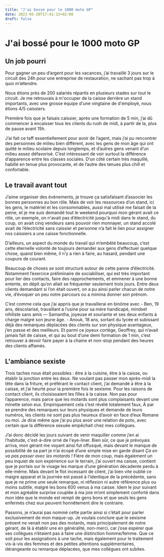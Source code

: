 ```yaml
---
title: "J'ai bossé pour le 1000 moto GP"
date: 2023-05-20T17:41:13+02:00
draft: false
---
```


# J'ai bossé pour le 1000 moto GP

## Un job pourri

Pour gagner un peu d’argent pour les vacances, j’ai travaillé 3 jours sur le circuit des 24h pour une entreprise de restauration, ne sachant pas trop à quoi m’attendre.

Nous étions près de 200 salariés répartis en plusieurs stades sur tout le circuit. Je me retrouvais à m'occuper de la caisse derrière un stand importants, avec une grosse équipe d'une vingtaine de d'employé, nous étions 4/5 caissiers.

Première fois que je faisais caissier, après une formation de 5 min, j’ai dû commencer à encaisser tous les clients du rush de midi, à partir de la, plus de pause avant 15h.

J’ai fait ce taff essentiellement pour avoir de l’agent, mais j’ai pu rencontrer des personnes de milieu bien différent, avec les gens de mon âge qui ont quitté le milieu scolaire depuis longtemps, et d’autres gens venant d’un milieu assez défavorisé. C’est intéressant de voir surtout la différence d’apparence entre les classes sociales. D’un côté certain très maquillé, habillé en tenue plus provocante, et de l’autre des tenues plus chill et confortable.

## Le travail avant tout

J’aime organiser des événements, je trouve ça satisfaisant d’associer les bonnes personnes au bon rôle. Mais de  voir les ressources d’un stand, ici les gens, le matériel et les consommables, aussi mal utilisé me faisait de la peine, et je me suis demandé tout le weekend pourquoi mon gérant avait ce rôle, un exemple, on n'avait pas d’électricité jusqu'à midi dans le stand, du coup, on avait cinq vendeurs sans pouvoir rien monnayer, un stand accolé avait de l’électricité sans caissier et personne n’a fait le lien pour assigner nos caissiers a une caisse fonctionnelle.

D’ailleurs, un aspect du monde du travail qui m’embêté beaucoup, c’est cette éternelle volonté de toujours demander aux gens d’effectuer quelque chose, quand bien même, il n’y a rien à faire, au hasard, pendant une coupure de courant.

Beaucoup de choses se sont structuré autour de cette panne d’électricité. Notamment l’exercice préliminaire de sociabiliser, qui est très important pour lier des contacts, faire des rapprochements, et emmener à une bonne entente, en dépit qu’on allait se fréquenter seulement trois jours. Entre deux clients demandant si l’on était ouvert, on a pu ainsi parler chacun de notre vie, d’évoquer un peu notre parcours ou a minima donner son prénom.

C’est comme cela que j’ai appris que je travaillerai en binôme avec - Ben, 19 ans, déscolarisé, travaillant à l’usine pour sa mère handicapé, mindset nihiliste sans amis — Samantha, joyeuse et souriante et ses deux enfants à charge malgré son jeune âge. - Anouk, 18 ans, sortant du lycée et subissant déjà des remarques déplacées des clients sur son physique avantageux, j’en passe et des meilleurs. Et parmi ce joyeux cortège, Geoffrey, qui n’avait jamais fait de caisse, et qui au bout d’une demi formation de 1 min, c’est retrouver à devoir faire payer à la chaine et non-stop pendant des heures des clients affamés.

## L'ambiance sexiste

Trois taches nous était possibles : être à la cuisine, être à la caisse, ou établir la jonction entre les deux. Ne voulant pas passer mon après-midi la tête dans la friture, et préférant le contact client, j’ai demandé à être à la caisse, et j’ai heurté pour la première fois le sexisme. Pour les raisons de contact client, ils choisissaient les filles à la caisse. Non pas pour l’apparence, mais parce que les motards sont plus complaisants devant une minette selon eux. Empiriquement cela c’est révélé totalement faux, À par se prendre des remarques sur leurs physiques et demande de leurs numéros, les clients ne sont pas plus heureux d’avoir en face d’eux Romane ou moi. Je dirai même que j’ai pu plus avoir une relation de poto, avec certain que la différence sexuée empêchait chez mes collègues.

J’ai donc décidé les jours suivant de venir maquiller comme j’en ai l’habitude, c'est-à-dire orné de l'eye-liner. Bien sûr, ce que je prévoyais arriva, mon gérant me voyant ainsi fut offusqué, mais devant le manque de possibilité de sa part je n’ai écopé d’une simple mise en garde disant *Ça en va pas passer avec les motards !* Fière de mon coup, mais également un peu inquiet de son expérience sur le terrain, j’ai ouvert ma caisse, contient que je portais sur le visage les marque d’une génération décadente perdu à elle-même. Mais devant le flot incessant de client, j’ai bien vite oublié ce maigre apparat et la journée est passé à l’identique de la précédente, sans que je ne prime une seule remarque, ni réflexion ni autre référence plus ou moins subtile, malgré les bons 600 venus à ma caisse. Idem le jour suivant et mon agréable surprise couplée à ma joie m’ont simplement conforté dans mon idée que le monde est rempli de gens bons et que seuls les gens enfermés chez eux peuvent honnêtement dire le contraire.

Passons, je n’aurai pas nommé cette partie ainsi si c’était pour parler exclusivement de mon maque-up. Je voulais conclure que le sexisme présent ne venait non pas des motards, mais principalement de notre gérant, de là à établir une en généralité, non-merci, car j’ose espérer que ses collègues n’étaient pas à faire une distinction homme/femme. Que ce soit pour les assignations à une tache, mais également pour le traitement vis-à-vis des femmes et des petites attentions supplémentaires, dérangeante ou remarque déplacées, que mes collègues ont subites.

